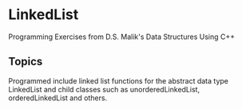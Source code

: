 # LinkedList
Programming Exercises from D.S. Malik's Data Structures Using C++

## Topics
Programmed include linked list functions for the abstract data type LinkedList
and child classes such as unorderedLinkedList, orderedLinkedList and others.
